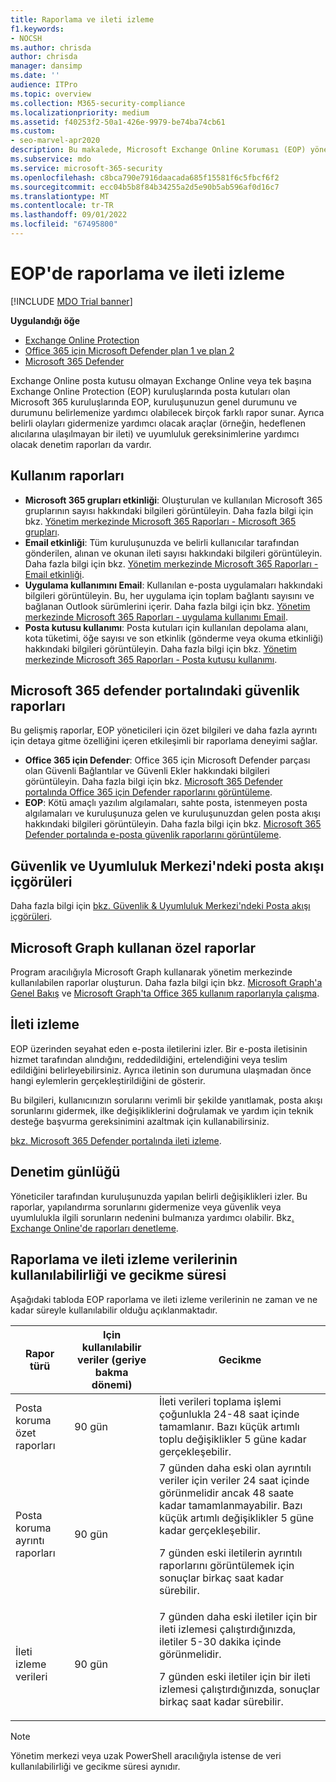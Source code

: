 ```yaml
---
title: Raporlama ve ileti izleme
f1.keywords:
- NOCSH
ms.author: chrisda
author: chrisda
manager: dansimp
ms.date: ''
audience: ITPro
ms.topic: overview
ms.collection: M365-security-compliance
ms.localizationpriority: medium
ms.assetid: f40253f2-50a1-426e-9979-be74ba74cb61
ms.custom:
- seo-marvel-apr2020
description: Bu makalede, Microsoft Exchange Online Koruması (EOP) yöneticilerinin kullanabileceği raporlar ve sorun giderme araçları hakkında bilgi edineceksiniz.
ms.subservice: mdo
ms.service: microsoft-365-security
ms.openlocfilehash: c8bca790e7916daacada685f15581f6c5fbcf6f2
ms.sourcegitcommit: ecc04b5b8f84b34255a2d5e90b5ab596af0d16c7
ms.translationtype: MT
ms.contentlocale: tr-TR
ms.lasthandoff: 09/01/2022
ms.locfileid: "67495800"
---
```

# <a name="reporting-and-message-trace-in-eop"></a>EOP'de raporlama ve ileti izleme

[!INCLUDE [MDO Trial banner](../includes/mdo-trial-banner.md)]

**Uygulandığı öğe**
- [Exchange Online Protection](exchange-online-protection-overview.md)
- [Office 365 için Microsoft Defender plan 1 ve plan 2](defender-for-office-365.md)
- [Microsoft 365 Defender](../defender/microsoft-365-defender.md)

Exchange Online posta kutusu olmayan Exchange Online veya tek başına Exchange Online Protection (EOP) kuruluşlarında posta kutuları olan Microsoft 365 kuruluşlarında EOP, kuruluşunuzun genel durumunu ve durumunu belirlemenize yardımcı olabilecek birçok farklı rapor sunar. Ayrıca belirli olayları gidermenize yardımcı olacak araçlar (örneğin, hedeflenen alıcılarına ulaşılmayan bir ileti) ve uyumluluk gereksinimlerine yardımcı olacak denetim raporları da vardır.

## <a name="usage-reports"></a>Kullanım raporları

- **Microsoft 365 grupları etkinliği**: Oluşturulan ve kullanılan Microsoft 365 gruplarının sayısı hakkındaki bilgileri görüntüleyin. Daha fazla bilgi için bkz. [Yönetim merkezinde Microsoft 365 Raporları - Microsoft 365 grupları](../../admin/activity-reports/office-365-groups.md).
- **Email etkinliği**: Tüm kuruluşunuzda ve belirli kullanıcılar tarafından gönderilen, alınan ve okunan ileti sayısı hakkındaki bilgileri görüntüleyin. Daha fazla bilgi için bkz. [Yönetim merkezinde Microsoft 365 Raporları - Email etkinliği](../../admin/activity-reports/email-activity.md).
- **Uygulama kullanımını Email**: Kullanılan e-posta uygulamaları hakkındaki bilgileri görüntüleyin. Bu, her uygulama için toplam bağlantı sayısını ve bağlanan Outlook sürümlerini içerir. Daha fazla bilgi için bkz. [Yönetim merkezinde Microsoft 365 Raporları - uygulama kullanımı Email](../../admin/activity-reports/email-apps-usage.md).
- **Posta kutusu kullanımı**: Posta kutuları için kullanılan depolama alanı, kota tüketimi, öğe sayısı ve son etkinlik (gönderme veya okuma etkinliği) hakkındaki bilgileri görüntüleyin. Daha fazla bilgi için bkz. [Yönetim merkezinde Microsoft 365 Raporları - Posta kutusu kullanımı](../../admin/activity-reports/mailbox-usage.md).

## <a name="security-reports-in-the-microsoft-365-defender-portal"></a>Microsoft 365 defender portalındaki güvenlik raporları

Bu gelişmiş raporlar, EOP yöneticileri için özet bilgileri ve daha fazla ayrıntı için detaya gitme özelliğini içeren etkileşimli bir raporlama deneyimi sağlar.

- **Office 365 için Defender**: Office 365 için Microsoft Defender parçası olan Güvenli Bağlantılar ve Güvenli Ekler hakkındaki bilgileri görüntüleyin. Daha fazla bilgi için bkz. [Microsoft 365 Defender portalında Office 365 için Defender raporlarını görüntüleme](view-reports-for-mdo.md).
- **EOP**: Kötü amaçlı yazılım algılamaları, sahte posta, istenmeyen posta algılamaları ve kuruluşunuza gelen ve kuruluşunuzdan gelen posta akışı hakkındaki bilgileri görüntüleyin. Daha fazla bilgi için bkz. [Microsoft 365 Defender portalında e-posta güvenlik raporlarını görüntüleme](view-email-security-reports.md).

## <a name="mail-flow-insights-in-the-security--compliance-center"></a>Güvenlik ve Uyumluluk Merkezi'ndeki posta akışı içgörüleri

Daha fazla bilgi için [bkz. Güvenlik & Uyumluluk Merkezi'ndeki Posta akışı içgörüleri](mail-flow-insights-v2.md).

## <a name="custom-reports-using-microsoft-graph"></a>Microsoft Graph kullanan özel raporlar

Program aracılığıyla Microsoft Graph kullanarak yönetim merkezinde kullanılabilen raporlar oluşturun. Daha fazla bilgi için bkz. [Microsoft Graph'a Genel Bakış](/graph/overview) ve [Microsoft Graph'ta Office 365 kullanım raporlarıyla çalışma](/graph/api/resources/report).

## <a name="message-trace"></a>İleti izleme

EOP üzerinden seyahat eden e-posta iletilerini izler. Bir e-posta iletisinin hizmet tarafından alındığını, reddedildiğini, ertelendiğini veya teslim edildiğini belirleyebilirsiniz. Ayrıca iletinin son durumuna ulaşmadan önce hangi eylemlerin gerçekleştirildiğini de gösterir.

Bu bilgileri, kullanıcınızın sorularını verimli bir şekilde yanıtlamak, posta akışı sorunlarını gidermek, ilke değişikliklerini doğrulamak ve yardım için teknik desteğe başvurma gereksinimini azaltmak için kullanabilirsiniz.

[bkz. Microsoft 365 Defender portalında ileti izleme](message-trace-scc.md).

## <a name="audit-logging"></a>Denetim günlüğü

Yöneticiler tarafından kuruluşunuzda yapılan belirli değişiklikleri izler. Bu raporlar, yapılandırma sorunlarını gidermenize veya güvenlik veya uyumlulukla ilgili sorunların nedenini bulmanıza yardımcı olabilir. Bkz[. Exchange Online'de raporları denetleme](/exchange/security-and-compliance/exchange-auditing-reports/exchange-auditing-reports).

## <a name="reporting-and-message-trace-data-availability-and-latency"></a>Raporlama ve ileti izleme verilerinin kullanılabilirliği ve gecikme süresi

Aşağıdaki tabloda EOP raporlama ve ileti izleme verilerinin ne zaman ve ne kadar süreyle kullanılabilir olduğu açıklanmaktadır.

|Rapor türü|Için kullanılabilir veriler (geriye bakma dönemi)|Gecikme|
|---|---|---|
|Posta koruma özet raporları|90 gün|İleti verileri toplama işlemi çoğunlukla 24-48 saat içinde tamamlanır. Bazı küçük artımlı toplu değişiklikler 5 güne kadar gerçekleşebilir.|
|Posta koruma ayrıntı raporları|90 gün|7 günden daha eski olan ayrıntılı veriler için veriler 24 saat içinde görünmelidir ancak 48 saate kadar tamamlanmayabilir. Bazı küçük artımlı değişiklikler 5 güne kadar gerçekleşebilir. <p> 7 günden eski iletilerin ayrıntılı raporlarını görüntülemek için sonuçlar birkaç saat kadar sürebilir.|
|İleti izleme verileri|90 gün|7 günden daha eski iletiler için bir ileti izlemesi çalıştırdığınızda, iletiler 5-30 dakika içinde görünmelidir.<p> 7 günden eski iletiler için bir ileti izlemesi çalıştırdığınızda, sonuçlar birkaç saat kadar sürebilir.|

> [!NOTE]
> Yönetim merkezi veya uzak PowerShell aracılığıyla istense de veri kullanılabilirliği ve gecikme süresi aynıdır.
